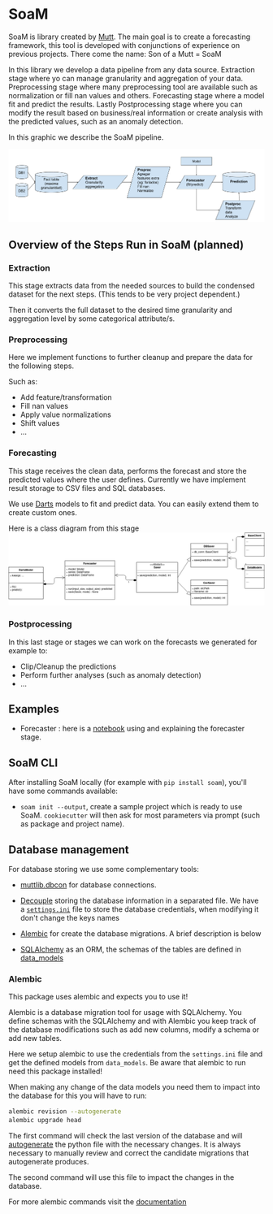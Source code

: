 # SoaM

SoaM is library created by [Mutt](https://muttdata.ai/).
The main goal is to create a forecasting framework, this tool is developed with conjunctions of experience on previous projects.
There come the name: Son of a Mutt = SoaM


In this library we develop a data pipeline from any data source.
Extraction stage where yo can manage granularity and aggregation of your data.
Preprocessing stage where many preprocessing tool are available such as normalization or fill nan values and others.
Forecasting stage where a model fit and predict the results.
Lastly Postprocessing stage where you can modify the result based on business/real information or create analysis with the predicted values, such as an anomaly detection.

In this graphic we describe the SoaM pipeline.

![soam_pipeline](images/SoaM_diagram.png)

## Overview of the Steps Run in SoaM (planned)

### Extraction
This stage extracts data from the needed sources to build the condensed dataset for the next steps. (This tends to be very project dependent.)

Then it converts the full dataset to the desired time granularity and aggregation level by some categorical attribute/s.

### Preprocessing
Here we implement functions to further cleanup and prepare the data for the following steps.

Such as:
* Add feature/transformation
* Fill nan values
* Apply value normalizations
* Shift values
* ...

### Forecasting
This stage receives the clean data, performs the forecast and store the predicted values where the user defines.
Currently we have implement result storage to CSV files and SQL databases.

We use [Darts](https://github.com/unit8co/darts) models to fit and predict data.
You can easily extend them to create custom ones.

Here is a class diagram from this stage
![forecaster](images/Forecaster_class_diagram.png)

### Postprocessing
In this last stage or stages we can work on the forecasts we generated for example to:

* Clip/Cleanup the predictions
* Perform further analyses (such as anomaly detection)
* ...

## Examples

* Forecaster : here is a [notebook](./notebook/examples/forecaster.ipynb) using and explaining the forecaster stage.

## SoaM CLI
After installing SoaM locally (for example with `pip install soam`), you'll have some commands available:

* `soam init --output`, create a sample project which is ready to use SoaM. `cookiecutter` will then ask for most parameters via prompt (such as package and project name).

## Database management
For database storing we use some complementary tools:
* [muttlib.dbcon](https://gitlab.com/mutt_data/muttlib/) for database connections.

* [Decouple](https://github.com/henriquebastos/python-decouple) storing the database information in a separated file.
    We have a [`settings.ini`](soam/settings.ini) file to store the database credentials, when modifying it don't change the keys names

* [Alembic](https://alembic.sqlalchemy.org/en/latest/) for create the database migrations.
A brief description is below

* [SQLAlchemy](https://docs.sqlalchemy.org/en/) as an ORM, the schemas of the tables are defined in [data_models](soam/data_models.py)


### Alembic
This package uses alembic and expects you to use it!

Alembic is a database migration tool for usage with SQLAlchemy.
You define schemas with the SQLAlchemy and with Alembic you keep track of the database modifications such as add new columns, modify a schema or add new tables.

Here we setup alembic to use the credentials from the `settings.ini` file and get the defined models from `data_models`.
Be aware that alembic to run need this package installed!

When making any change of the data models you need them to impact into the database for this you will have to run:
```bash
alembic revision --autogenerate
alembic upgrade head
```

The first command will check the last version of the database and will [autogenerate](https://alembic.sqlalchemy.org/en/latest/autogenerate.html#what-does-autogenerate-detect-and-what-does-it-not-detect) the python file with the necessary changes.
It is always necessary to manually review and correct the candidate migrations that autogenerate produces.

The second command will use this file to impact the changes in the database.

For more alembic commands visit the [documentation](https://alembic.sqlalchemy.org/en/latest/)

